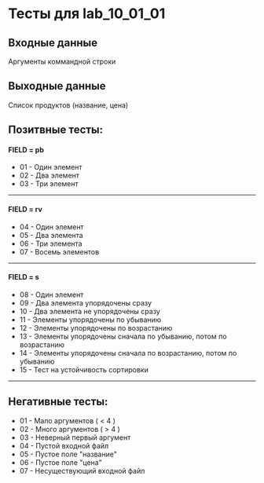 # Тесты для lab_10_01_01
## Входные данные
Аргументы коммандной строки

## Выходные данные
Список продуктов (название, цена)

## Позитвные тесты:

#### FIELD = pb
- 01 - Один элемент
- 02 - Два элемент
- 03 - Три элемент
---

#### FIELD = rv
- 04 - Один элемент
- 05 - Два элемента
- 06 - Три элемента
- 07 - Восемь элементов
---

#### FIELD = s
- 08 - Один элемент
- 09 - Два элемента упорядочены сразу
- 10 - Два элемента не упорядочены сразу
- 11 - Элементы упорядочены по убыванию
- 12 - Элементы упорядочены по возрастанию
- 13 - Элементы упорядочены сначала по убыванию, потом по возрастанию 
- 14 - Элементы упорядочены сначала по возрастанию, потом по убыванию 
- 15 - Тест на устойчивость сортировки
---

## Негативные тесты:
- 01 - Мало аргументов ( < 4 )
- 02 - Много аргументов ( > 4 )
- 03 - Неверный первый аргумент
- 04 - Пустой входной файл
- 05 - Пустое поле "название"
- 06 - Пустое поле "цена"
- 07 - Несуществующий входной файл